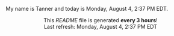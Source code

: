 My name is Tanner and today is Monday, August 4, 2:37 PM EDT.

<p align="center">This <i>README</i> file is generated <b>every 3 hours</b>!</br>Last refresh: Monday, August 4, 2:37 PM EDT<br /></p>
